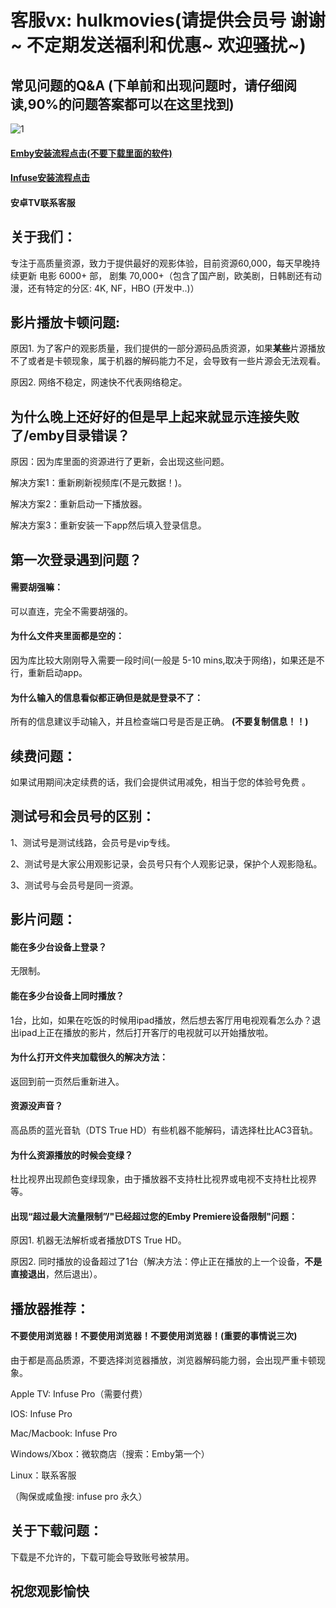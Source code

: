 # 客服vx: hulkmovies(请提供会员号 谢谢~ 不定期发送福利和优惠~ 欢迎骚扰~)
## 常见问题的Q&A (下单前和出现问题时，请仔细阅读,90%的问题答案都可以在这里找到)
![1](http://url/to/img.png)
#### [Emby安装流程点击(不要下载里面的软件)](https://www.pianpianduo.com/)
#### [Infuse安装流程点击](https://www.pianpianduo.com/infsue)
#### 安卓TV联系客服

## 关于我们：
专注于高质量资源，致力于提供最好的观影体验，目前资源60,000，每天早晚持续更新
电影 6000+ 部， 剧集 70,000+（包含了国产剧，欧美剧，日韩剧还有动漫，还有特定的分区: 4K, NF，HBO (开发中..)）

## 影片播放卡顿问题:
原因1. 为了客户的观影质量，我们提供的一部分源码品质资源，如果**某些**片源播放不了或者是卡顿现象，属于机器的解码能力不足，会导致有一些片源会无法观看。

原因2. 网络不稳定，网速快不代表网络稳定。

## 为什么晚上还好好的但是早上起来就显示连接失败了/emby目录错误？
原因：因为库里面的资源进行了更新，会出现这些问题。

解决方案1：重新刷新视频库(不是元数据！)。

解决方案2：重新启动一下播放器。

解决方案3：重新安装一下app然后填入登录信息。

## 第一次登录遇到问题？
#### 需要胡强嘛：
可以直连，完全不需要胡强的。

#### 为什么文件夹里面都是空的：
因为库比较大刚刚导入需要一段时间(一般是 5-10 mins,取决于网络)，如果还是不行，重新启动app。

#### 为什么输入的信息看似都正确但是就是登录不了：
所有的信息建议手动输入，并且检查端口号是否是正确。 **(不要复制信息！！)**

## 续费问题：
如果试用期间决定续费的话，我们会提供试用减免，相当于您的体验号免费 。

## 测试号和会员号的区别：
1、测试号是测试线路，会员号是vip专线。

2、测试号是大家公用观影记录，会员号只有个人观影记录，保护个人观影隐私。

3、测试号与会员号是同一资源。


## 影片问题：
#### 能在多少台设备上登录？
无限制。

#### 能在多少台设备上同时播放？
1台，比如，如果在吃饭的时候用ipad播放，然后想去客厅用电视观看怎么办？退出ipad上正在播放的影片，然后打开客厅的电视就可以开始播放啦。

#### 为什么打开文件夹加载很久的解决方法：
返回到前一页然后重新进入。

#### 资源没声音？
高品质的蓝光音轨（DTS True HD）有些机器不能解码，请选择杜比AC3音轨。

#### 为什么资源播放的时候会变绿？
杜比视界出现颜色变绿现象，由于播放器不支持杜比视界或电视不支持杜比视界等。

#### 出现“超过最大流量限制”/"已经超过您的Emby Premiere设备限制"问题：
原因1. 机器无法解析或者播放DTS True HD。

原因2. 同时播放的设备超过了1台（解决方法：停止正在播放的上一个设备，**不是直接退出**，然后退出）。

## 播放器推荐：
#### 不要使用浏览器！不要使用浏览器！不要使用浏览器！(重要的事情说三次)
由于都是高品质源，不要选择浏览器播放，浏览器解码能力弱，会出现严重卡顿现象。

Apple TV: Infuse Pro（需要付费）

IOS: Infuse Pro

Mac/Macbook: Infuse Pro

Windows/Xbox：微软商店（搜索：Emby第一个）

Linux：联系客服

（陶保或咸鱼搜: infuse pro 永久）

## 关于下载问题：
下载是不允许的，下载可能会导致账号被禁用。


## 祝您观影愉快 

